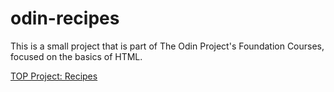 # odin-recipes

This is a small project that is part of The Odin
Project's Foundation Courses, focused on the basics 
of HTML.

[TOP Project: Recipes](https://www.theodinproject.com/lessons/foundations-recipes)
